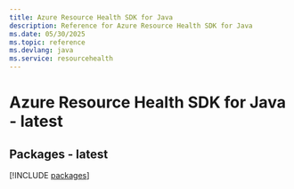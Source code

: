 ```yaml
---
title: Azure Resource Health SDK for Java
description: Reference for Azure Resource Health SDK for Java
ms.date: 05/30/2025
ms.topic: reference
ms.devlang: java
ms.service: resourcehealth
---
```

# Azure Resource Health SDK for Java - latest
## Packages - latest
[!INCLUDE [packages](resource-health-index.md)]